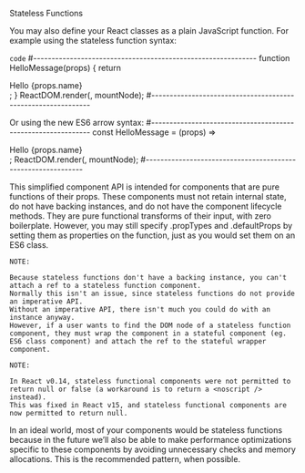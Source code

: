 Stateless Functions

You may also define your React classes as a plain JavaScript function. For example using the stateless function syntax:

`code`
#-------------------------------------------------------------
function HelloMessage(props) {
  return <div>Hello {props.name}</div>;
}
ReactDOM.render(<HelloMessage name="Sebastian" />, mountNode);
#-------------------------------------------------------------

Or using the new ES6 arrow syntax:
#-------------------------------------------------------------
const HelloMessage = (props) => <div>Hello {props.name}</div>;
ReactDOM.render(<HelloMessage name="Sebastian" />, mountNode);
#------------------------------------------------------------- 

This simplified component API is intended for components that are pure functions of their props. 
These components must not retain internal state, do not have backing instances, and do not have the component lifecycle methods. 
They are pure functional transforms of their input, with zero boilerplate. 
However, you may still specify .propTypes and .defaultProps by setting them as properties on the function, just as you would set them on an ES6 class.

    NOTE:

    Because stateless functions don't have a backing instance, you can't attach a ref to a stateless function component. 
    Normally this isn't an issue, since stateless functions do not provide an imperative API.
    Without an imperative API, there isn't much you could do with an instance anyway. 
    However, if a user wants to find the DOM node of a stateless function component, they must wrap the component in a stateful component (eg. ES6 class component) and attach the ref to the stateful wrapper component.

    NOTE:

    In React v0.14, stateless functional components were not permitted to return null or false (a workaround is to return a <noscript /> instead). 
    This was fixed in React v15, and stateless functional components are now permitted to return null.

In an ideal world, most of your components would be stateless functions because in the future we’ll also be able to make performance optimizations specific to these components by avoiding unnecessary checks and memory allocations. This is the recommended pattern, when possible.
